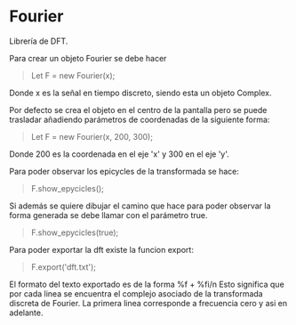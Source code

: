 # Fourier
 
Librería de DFT. 

Para crear un objeto Fourier se debe hacer 

> Let F = new Fourier(x);

Donde x es la señal en tiempo discreto, siendo esta un objeto Complex. 

Por defecto se crea el objeto en el centro de la pantalla pero se puede trasladar añadiendo
parámetros de coordenadas de la siguiente forma:

> Let F = new Fourier(x, 200, 300);

Donde 200 es la coordenada en el eje 'x' y 300 en el eje 'y'. 

Para poder observar los epicycles de la transformada se hace:

> F.show_epycicles();

Si además se quiere dibujar el camino que hace para poder observar la forma generada
se debe llamar con el parámetro true. 

> F.show_epycicles(true);

Para poder exportar la dft existe la funcion export:

> F.export('dft.txt');

El formato del texto exportado es de la forma %f + %fi/n
Esto significa que por cada linea se encuentra el complejo asociado de la transformada discreta
de Fourier. La primera linea corresponde a frecuencia cero y asi en adelante.



